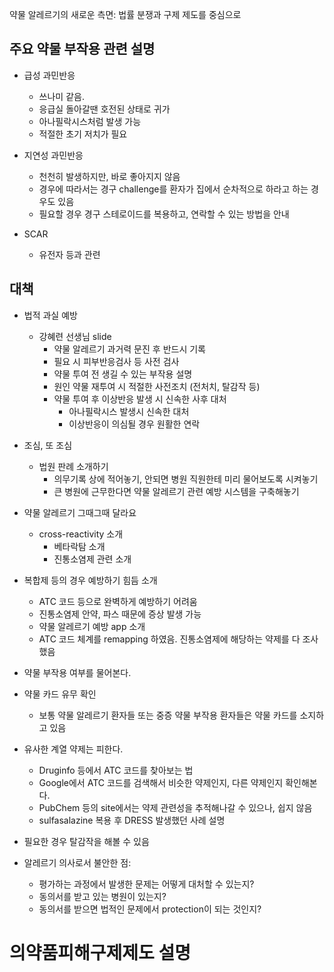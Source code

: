 약물 알레르기의 새로운 측면:
법률 분쟁과 구제 제도를 중심으로 


## 주요 약물 부작용 관련 설명

  - 급성 과민반응
    - 쓰나미 같음. 
    - 응급실 돌아갈땐 호전된 상태로 귀가 
    - 아나필락시스처럼 발생 가능
    - 적절한 초기 저치가 필요
    
  - 지연성 과민반응
    - 천천히 발생하지만, 바로 좋아지지 않음
    - 경우에 따라서는 경구 challenge를 환자가 집에서 순차적으로 하라고 하는 경우도 있음
    - 필요할 경우 경구 스테로이드를 복용하고, 연락할 수 있는 방법을 안내
    
  - SCAR
    - 유전자 등과 관련
## 대책

  - 법적 과실 예방
    - 강혜련 선생님 slide
      - 약물 알레르기 과거력 문진 후 반드시 기록
      - 필요 시 피부반응검사 등 사전 검사
      - 약물 투여 전 생길 수 있는 부작용 설명
      - 원인 약물 재투여 시 적절한 사전조치 (전처치, 탈감작 등)
      - 약물 투여 후 이상반응 발생 시 신속한 사후 대처
        - 아나필락시스 발생시 신속한 대처
        - 이상반응이 의심될 경우 원활한 연락
          
  - 조심, 또 조심
  
    - 법원 판례 소개하기
      - 의무기록 상에 적어놓기, 안되면 병원 직원한테 미리 물어보도록 시켜놓기
      - 큰 병원에 근무한다면 약물 알레르기 관련 예방 시스템을 구축해놓기  
   
  - 약물 알레르기 그때그때 달라요
    - cross-reactivity 소개
      - 베타락탐 소개
      - 진통소염제 관련 소개
   
  - 복합제 등의 경우 예방하기 힘듬 소개
    - ATC 코드 등으로 완벽하게 예방하기 어려움
    - 진통소염제 안약, 파스 때문에 증상 발생 가능      
    - 약물 알레르기 예방 app 소개
    -  ATC 코드 체계를 remapping 하였음. 진통소염제에 해당하는 약제를 다 조사했음 
   
   - 약물 부작용 여부를 물어본다. 
   
   - 약물 카드 유무 확인
     - 보통 약물 알레르기 환자들 또는 중증 약물 부작용 환자들은 약물 카드를 소지하고 있음 
     
   - 유사한 계열 약제는 피한다. 
     - Druginfo 등에서 ATC 코드를 찾아보는 법
     - Google에서 ATC 코드를 검색해서 비슷한 약제인지, 다른 약제인지 확인해본다. 
     - PubChem 등의 site에서는 약제 관련성을 추적해나갈 수 있으나, 쉽지 않음
     - sulfasalazine 복용 후 DRESS 발생했던 사례 설명
   
   - 필요한 경우 탈감작을 해볼 수 있음
   
   - 알레르기 의사로서 불안한 점: 
     - 평가하는 과정에서 발생한 문제는 어떻게 대처할 수 있는지? 
     - 동의서를 받고 있는 병원이 있는지? 
     - 동의서를 받으면 법적인 문제에서 protection이 되는 것인지?
     
# 의약품피해구제제도 설명

   
      
      
  
  
